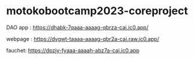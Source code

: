 # motokobootcamp2023-coreproject

DAO app : https://dhabk-7qaaa-aaaag-qbrza-cai.ic0.app/

webpage : https://dvgwt-taaaa-aaaag-qbr2a-cai.raw.ic0.app/

fauchet: https://dpzjy-fyaaa-aaaah-abz7a-cai.ic0.app
